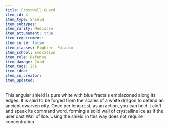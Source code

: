 ```yaml
---
title: Frostwall Guard
item_id: 4
item_type: Shield
item_subtypes:
item_rarity: Mediocre
item_attunement: true
item_requirement:
item_curse: false
item_classes: Fighter, Paladin
item_school: Evocation
item_role: Defense
item_damage: Cold
item_tags: Ice
item_idea:
item_co_creator:
item_updated:
---
```


This angular shield is pure white with blue fractals emblazoned along its edges. It is said to be forged from the scales of a white dragon to defend an ancient dwarven city. Once per long rest, as an action, you can hold it aloft and speak its command word, forming a solid wall of crystalline ice as if the user cast <magic-spell>Wall of Ice</magic-spell>. Using the shield in this way does not require concentration.
